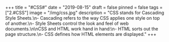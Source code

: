 +++
title = "#CSS#"
date = "2019-08-15"
draft = false
pinned = false
tags = ["2.#CSS"]
image = "/img/css.jpg"
description = "CSS stands for Cascading Style Sheets.\n- Cascading refers to the way CSS applies one style on top of another.\n- Style Sheets control the look and feel of web documents.\n\nCSS and HTML work hand in hand:\n- HTML sorts out the page structure.\n- CSS defines how HTML elements are displayed."
+++

